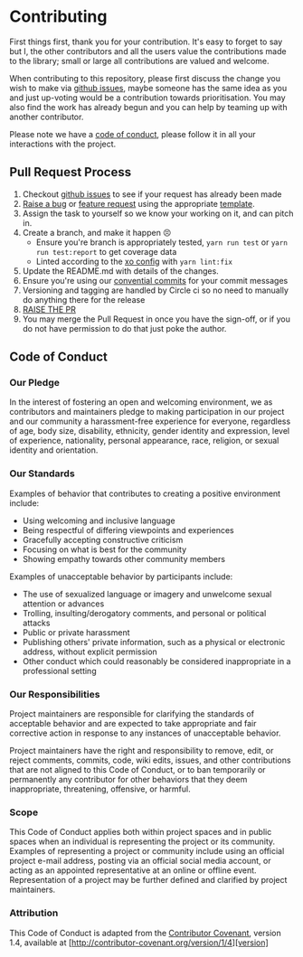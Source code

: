 # Contributing

First things first, thank you for your contribution. It's easy to forget to say but I, the other contributors and all the users value the contributions made to the library; small or large all contributions are valued and welcome.

When contributing to this repository, please first discuss the change you wish to make via [github issues](https://github.com/ChocPanda/eslint-config-xo-vue/issues), maybe someone has the same idea as you and just up-voting would be a contribution towards prioritisation. You may also find the work has already begun and you can help by teaming up with another contributor.

Please note we have a [code of conduct](#code-of-conduct), please follow it in all your interactions with the project.

## Pull Request Process

1. Checkout [github issues](https://github.com/ChocPanda/eslint-config-xo-vue/issues) to see if your request has already been made
2. [Raise a bug](https://github.com/ChocPanda/eslint-config-xo-vue/issues/new?assignees=&labels=&template=bug_report.md&title=) or [feature request](https://github.com/ChocPanda/eslint-config-xo-vue/issues/new?assignees=&labels=&template=feature_request.md&title=) using the appropriate [template](https://github.com/ChocPanda/eslint-config-xo-vue/issues/new/choose).
3. Assign the task to yourself so we know your working on it, and can pitch in.
4. Create a branch, and make it happen :persevere:
   - Ensure you're branch is appropriately tested, `yarn run test` or `yarn run test:report` to get coverage data
   - Linted according to the [xo config](https://github.com/xojs/xo) with `yarn lint:fix`
5. Update the README.md with details of the changes.
6. Ensure you're using our [convential commits](./README.md#conventional-commits) for your commit messages
7. Versioning and tagging are handled by Circle ci so no need to manually do anything there for the release
8. [RAISE THE PR](https://github.com/ChocPanda/eslint-config-xo-vue/compare)
9. You may merge the Pull Request in once you have the sign-off, or if you do not have permission to do that just poke the author.

## Code of Conduct

### Our Pledge

In the interest of fostering an open and welcoming environment, we as
contributors and maintainers pledge to making participation in our project and
our community a harassment-free experience for everyone, regardless of age, body
size, disability, ethnicity, gender identity and expression, level of experience,
nationality, personal appearance, race, religion, or sexual identity and
orientation.

### Our Standards

Examples of behavior that contributes to creating a positive environment
include:

- Using welcoming and inclusive language
- Being respectful of differing viewpoints and experiences
- Gracefully accepting constructive criticism
- Focusing on what is best for the community
- Showing empathy towards other community members

Examples of unacceptable behavior by participants include:

- The use of sexualized language or imagery and unwelcome sexual attention or advances
- Trolling, insulting/derogatory comments, and personal or political attacks
- Public or private harassment
- Publishing others' private information, such as a physical or electronic address, without explicit permission
- Other conduct which could reasonably be considered inappropriate in a professional setting

### Our Responsibilities

Project maintainers are responsible for clarifying the standards of acceptable
behavior and are expected to take appropriate and fair corrective action in
response to any instances of unacceptable behavior.

Project maintainers have the right and responsibility to remove, edit, or
reject comments, commits, code, wiki edits, issues, and other contributions
that are not aligned to this Code of Conduct, or to ban temporarily or
permanently any contributor for other behaviors that they deem inappropriate,
threatening, offensive, or harmful.

### Scope

This Code of Conduct applies both within project spaces and in public spaces
when an individual is representing the project or its community. Examples of
representing a project or community include using an official project e-mail
address, posting via an official social media account, or acting as an appointed
representative at an online or offline event. Representation of a project may be
further defined and clarified by project maintainers.

### Attribution

This Code of Conduct is adapted from the [Contributor Covenant][homepage], version 1.4,
available at [http://contributor-covenant.org/version/1/4][version]

[homepage]: http://contributor-covenant.org
[version]: http://contributor-covenant.org/version/1/4/